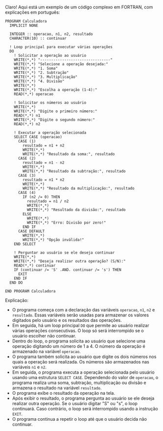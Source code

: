 Claro! Aqui está um exemplo de um código complexo em FORTRAN, com explicações em português:

```
PROGRAM Calculadora
  IMPLICIT NONE

  INTEGER :: operacao, n1, n2, resultado
  CHARACTER(10) :: continuar

  ! Loop principal para executar várias operações
  DO
    ! Solicitar a operação ao usuário
    WRITE(*,*) "--------------------------------"
    WRITE(*,*) "Selecione a operação desejada:"
    WRITE(*,*) "1. Soma"
    WRITE(*,*) "2. Subtração"
    WRITE(*,*) "3. Multiplicação"
    WRITE(*,*) "4. Divisão"
    WRITE(*,*)
    WRITE(*,*) "Escolha a operação (1-4):"
    READ(*,*) operacao

    ! Solicitar os números ao usuário
    WRITE(*,*)
    WRITE(*,*) "Digite o primeiro número:"
    READ(*,*) n1
    WRITE(*,*) "Digite o segundo número:"
    READ(*,*) n2

    ! Executar a operação selecionada
    SELECT CASE (operacao)
      CASE (1)
        resultado = n1 + n2
        WRITE(*,*)
        WRITE(*,*) "Resultado da soma:", resultado
      CASE (2)
        resultado = n1 - n2
        WRITE(*,*)
        WRITE(*,*) "Resultado da subtração:", resultado
      CASE (3)
        resultado = n1 * n2
        WRITE(*,*)
        WRITE(*,*) "Resultado da multiplicação:", resultado
      CASE (4)
        IF (n2 /= 0) THEN
          resultado = n1 / n2
          WRITE(*,*)
          WRITE(*,*) "Resultado da divisão:", resultado
        ELSE
          WRITE(*,*)
          WRITE(*,*) "Erro: Divisão por zero!"
        END IF
      CASE DEFAULT
        WRITE(*,*)
        WRITE(*,*) "Opção inválida!"
    END SELECT

    ! Perguntar ao usuário se ele deseja continuar
    WRITE(*,*)
    WRITE(*,*) "Deseja realizar outra operação? (S/N):"
    READ(*,*) continuar
    IF (continuar /= 'S' .AND. continuar /= 's') THEN
      EXIT
    END IF
  END DO

END PROGRAM Calculadora
```

Explicação:
- O programa começa com a declaração das variáveis `operacao`, `n1`, `n2` e `resultado`. Essas variáveis serão usadas para armazenar os valores digitados pelo usuário e os resultados das operações.
- Em seguida, há um loop principal `DO` que permite ao usuário realizar várias operações consecutivas. O loop só será interrompido se o usuário escolher não continuar.
- Dentro do loop, o programa solicita ao usuário que selecione uma operação digitando um número de 1 a 4. O número da operação é armazenado na variável `operacao`.
- O programa também solicita ao usuário que digite os dois números nos quais a operação será realizada. Os números são armazenados nas variáveis `n1` e `n2`.
- Em seguida, o programa executa a operação selecionada pelo usuário usando uma estrutura `SELECT CASE`. Dependendo do valor de `operacao`, o programa realiza uma soma, subtração, multiplicação ou divisão e armazena o resultado na variável `resultado`.
- O programa exibe o resultado da operação na tela.
- Após exibir o resultado, o programa pergunta ao usuário se ele deseja realizar outra operação. Se o usuário digitar "S" ou "s", o loop continuará. Caso contrário, o loop será interrompido usando a instrução `EXIT`.
- O programa continua a repetir o loop até que o usuário decida não continuar.
